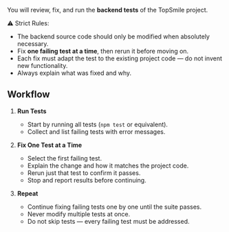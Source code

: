 You will review, fix, and run the **backend tests** of the TopSmile project.  

⚠️ Strict Rules:  
- The backend source code should only be modified when absolutely necessary.  
- Fix **one failing test at a time**, then rerun it before moving on.  
- Each fix must adapt the test to the existing project code — do not invent new functionality.  
- Always explain what was fixed and why.  

## Workflow
1. **Run Tests**  
   - Start by running all tests (`npm test` or equivalent).  
   - Collect and list failing tests with error messages.  

2. **Fix One Test at a Time**  
   - Select the first failing test.  
   - Explain the change and how it matches the project code.  
   - Rerun just that test to confirm it passes.  
   - Stop and report results before continuing.  

3. **Repeat**  
   - Continue fixing failing tests one by one until the suite passes.  
   - Never modify multiple tests at once.  
   - Do not skip tests — every failing test must be addressed.
